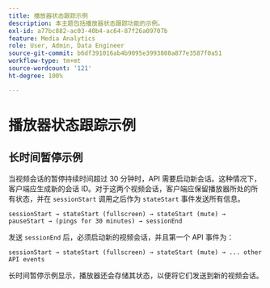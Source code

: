 ```yaml
---
title: 播放器状态跟踪示例
description: 本主题包括播放器状态跟踪功能的示例。
exl-id: a77bc882-ac03-40b4-ac64-87f26a09707b
feature: Media Analytics
role: User, Admin, Data Engineer
source-git-commit: b6df391016ab4b9095e3993808a877e3587f0a51
workflow-type: tm+mt
source-wordcount: '121'
ht-degree: 100%

---
```


# 播放器状态跟踪示例


## 长时间暂停示例

当视频会话的暂停持续时间超过 30 分钟时，API 需要启动新会话。这种情况下，客户端应生成新的会话 ID。对于这两个视频会话，客户端应保留播放器所处的所有状态，并在 `sessionStart` 调用之后作为 `stateStart` 事件发送所有信息。

`sessionStart → stateStart (fullscreen) → stateStart (mute) → pauseStart → (pings for 30 minutes) → sessionEnd`

发送 `sessionEnd` 后，必须启动新的视频会话，并且第一个 API 事件为：

`sessionStart → stateStart (fullscreen) → stateStart (mute) → ... other API events`

长时间暂停示例显示，播放器还会存储其状态，以便将它们发送到新的视频会话。
